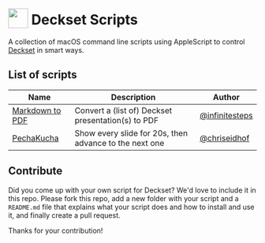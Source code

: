 # <img src="https://deckset.imgix.net/Deckset-Logo.png?auto=format&w=80" width="40" style="vertical-align: bottom;"> Deckset Scripts

A collection of macOS command line scripts using AppleScript to control 
[Deckset](https://www.deckset.com/) in smart ways.


## List of scripts

| Name | Description | Author |
|---|---|--|
| [Markdown to PDF](./markdown-to-pdf) | Convert a (list of) Deckset presentation(s) to PDF | [@infinitesteps](https://github.com/infinitesteps) |
| [PechaKucha](./pecha-kucha) | Show every slide for 20s, then advance to the next one | [@chriseidhof](https://github.com/chriseidhof) |


## Contribute

Did you come up with your own script for Deckset? We'd love to include it in this repo. 
Please fork this repo, add a new folder with your script and a `README.md` file that 
explains what your script does and how to install and use it, and finally create a pull 
request.

Thanks for your contribution!
